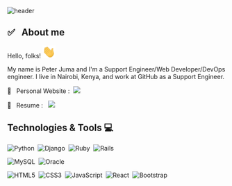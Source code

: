 ![header](https://capsule-render.vercel.app/api?type=soft&color=auto&height=80&section=header&text=Peter%20Juma&fontSize=50)

## ✅   About me

Hello, folks! <img src="https://raw.githubusercontent.com/peterjuma/peterjuma/main/wave.gif" width="30px">

My name is Peter Juma and I'm a Support Engineer/Web Developer/DevOps engineer. I live in Nairobi, Kenya, and work at GitHub as a Support Engineer.

:rocket:   Personal Website :  [![](https://img.shields.io/badge/-Tech%20blog-yellowgreen?style=for-the-badge&logo=github&link=https://peterjuma.github.io/)](https://peterjuma.com/)

:rocket:   Resume :   [![](https://img.shields.io/badge/LinkedIn-0077B5?style=for-the-badge&logo=linkedin&logoColor=white)](https://www.linkedin.com/in/peterwjuma)

## Technologies & Tools :computer:

![Python](https://img.shields.io/badge/python%20-%236DB33F.svg?&style=for-the-badge&logo=python&logoColor=white)  ![Django](https://img.shields.io/badge/django%20-%236DB33F.svg?&style=for-the-badge&logo=django&logoColor=white)  ![Ruby](https://img.shields.io/badge/ruby-%23CC342D.svg?&style=for-the-badge&logo=ruby&logoColor=white)  ![Rails](https://img.shields.io/badge/rails-%23CC342D.svg?&style=for-the-badge&logo=rails&logoColor=white) 

![MySQL](https://img.shields.io/badge/mysql-%2300f.svg?&style=for-the-badge&logo=mysql&logoColor=white)  ![Oracle](https://img.shields.io/badge/oracle%20-%23F00000.svg?&style=for-the-badge&logo=oracle&logoColor=white) 

![HTML5](https://img.shields.io/badge/html5%20-%23E34F26.svg?&style=for-the-badge&logo=html5&logoColor=white)  ![CSS3](https://img.shields.io/badge/css3%20-%231572B6.svg?&style=for-the-badge&logo=css3&logoColor=white)  ![JavaScript](https://img.shields.io/badge/javascript%20-%23323330.svg?&style=for-the-badge&logo=javascript&logoColor=%23F7DF1E)  ![React](https://img.shields.io/badge/react-61DAFB.svg?&style=for-the-badge&logo=react&logoColor=white)  ![Bootstrap](https://img.shields.io/badge/bootstrap%20-%23563D7C.svg?&style=for-the-badge&logo=bootstrap&logoColor=white)
